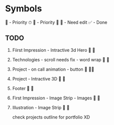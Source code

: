 # Symbols

📌 - Priority ⏱
💯 - Priority 💯
🥕 - Need edit
✅ - Done

## TODO

1. Fiirst Impression -  Intractive 3d Hero          🥕      📌
2. Technologies - scroll needs fix - word wrap      🥕      📌
3. Project -  on call animation - button            🥕      📌📌
4. Project - Intractive 3D            🥕      📌
5. Footer           🥕      📌
6. First Impression - Image Strip - Images          🥕      📌
7. Illustration - Image Strip          🥕      📌


    check projects outline for portfolio XD
